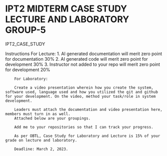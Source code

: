 # IPT2 MIDTERM CASE STUDY LECTURE AND LABORATORY GROUP-5
IPT2_CASE_STUDY

Instructions
        For Lecture: 
        1. AI generated documentation will merit zero point for documentation 30%
        2. AI generated code will merit zero point for development 30%
        3. Instructor not added to your repo will merit zero point for development 20%
        
        For Laboratory:
        
        Create a video presentation wherein how you create the system, software used, language used and how you utilized the git and github for your development. On the video, method your task/role in system development.
        
        Leaders must attach the documentation and video presentation here, members must turn in as well.
        Attached below are your groupings.
        
        Add me to your repositories so that I can track your progress.
        
        As per OBTL, Case Study for Laboratory and Lecture is 15% of your grade on lecture and laboratory.
        
        Deadline: March 2, 2023.
